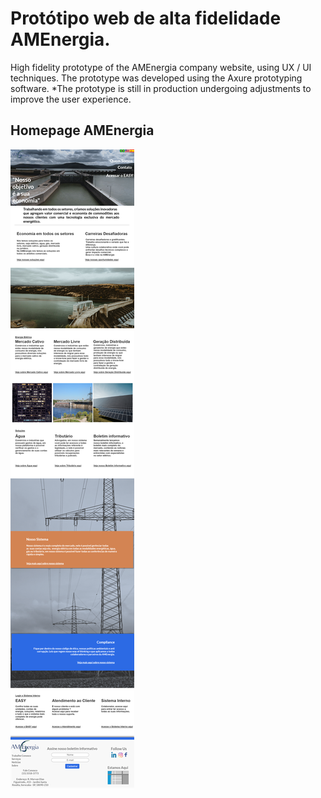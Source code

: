 # Protótipo web de alta fidelidade AMEnergia.
 
 High fidelity prototype of the AMEnergia company website, using UX / UI techniques. 
 The prototype was developed using the Axure prototyping software.
 *The prototype is still in production undergoing adjustments to improve the user experience. 
 
 ## Homepage AMEnergia
 
 [![Homepage AMEnergia](https://github.com/arupuertas/prototipo-web-alta-fidelidade-amenergia/blob/master/images/Homepage%20AMEnergia.png)](https://github.com/arupuertas/prototipo-web-alta-fidelidade-amenergia/blob/master/images/Homepage%20AMEnergia.png)
